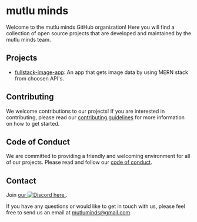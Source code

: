 # mutlu minds
Welcome to the mutlu minds GitHub organization! 
Here you will find a collection of open source projects that are developed and maintained by the mutlu minds team.

## Projects
- [fullstack-image-app](https://fullstack-image-app.netlify.app/): An app that gets image data by using MERN stack from choosen API's.

## Contributing
We welcome contributions to our projects! If you are interested in contributing, please read our [contributing guidelines](https://github.com/MutluMinds/.github/blob/main/CONTRIBUTING.md) for more information on how to get started.

## Code of Conduct
We are committed to providing a friendly and welcoming environment for all of our projects. Please read and follow our [code of conduct](https://github.com/MutluMinds/.github/blob/main/CODE_OF_CONDUCT.md).

## Contact
Join [our ![Discord](https://img.shields.io/badge/Discord-7289DA.svg?logo=discord&logoColor=white) here.](https://discord.gg/G976TR8bBV).

If you have any questions or would like to get in touch with us, please feel free to send us an email at mutluminds@gmail.com.

